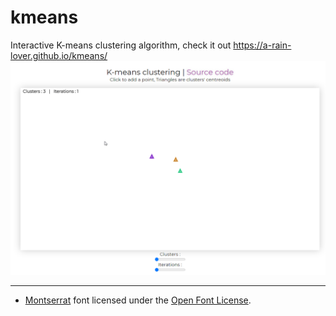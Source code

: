 # kmeans
Interactive K-means clustering algorithm, check it out https://a-rain-lover.github.io/kmeans/
![animated gif](https://github.com/A-Rain-Lover/kmeans/blob/master/screenshot.gif)
<hr/>

* [Montserrat](https://fonts.google.com/specimen/Montserrat) font licensed under the [Open Font License](https://scripts.sil.org/OFL).
